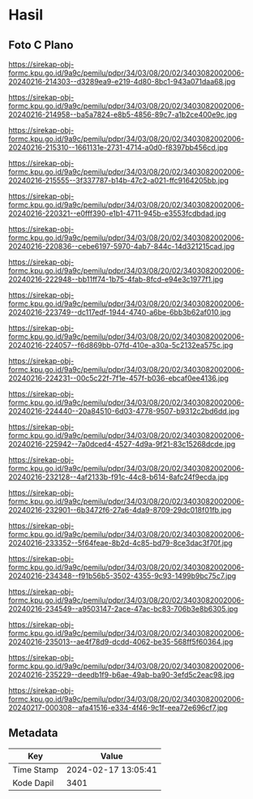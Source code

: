 # Hasil

## Foto C Plano

https://sirekap-obj-formc.kpu.go.id/9a9c/pemilu/pdpr/34/03/08/20/02/3403082002006-20240216-214303--d3289ea9-e219-4d80-8bc1-943a071daa68.jpg

https://sirekap-obj-formc.kpu.go.id/9a9c/pemilu/pdpr/34/03/08/20/02/3403082002006-20240216-214958--ba5a7824-e8b5-4856-89c7-a1b2ce400e9c.jpg

https://sirekap-obj-formc.kpu.go.id/9a9c/pemilu/pdpr/34/03/08/20/02/3403082002006-20240216-215310--1661131e-2731-4714-a0d0-f8397bb456cd.jpg

https://sirekap-obj-formc.kpu.go.id/9a9c/pemilu/pdpr/34/03/08/20/02/3403082002006-20240216-215555--3f337787-b14b-47c2-a021-ffc9164205bb.jpg

https://sirekap-obj-formc.kpu.go.id/9a9c/pemilu/pdpr/34/03/08/20/02/3403082002006-20240216-220321--e0fff390-e1b1-4711-945b-e3553fcdbdad.jpg

https://sirekap-obj-formc.kpu.go.id/9a9c/pemilu/pdpr/34/03/08/20/02/3403082002006-20240216-220836--cebe6197-5970-4ab7-844c-14d321215cad.jpg

https://sirekap-obj-formc.kpu.go.id/9a9c/pemilu/pdpr/34/03/08/20/02/3403082002006-20240216-222948--bb11ff74-1b75-4fab-8fcd-e94e3c1977f1.jpg

https://sirekap-obj-formc.kpu.go.id/9a9c/pemilu/pdpr/34/03/08/20/02/3403082002006-20240216-223749--dc117edf-1944-4740-a6be-6bb3b62af010.jpg

https://sirekap-obj-formc.kpu.go.id/9a9c/pemilu/pdpr/34/03/08/20/02/3403082002006-20240216-224057--f6d869bb-07fd-410e-a30a-5c2132ea575c.jpg

https://sirekap-obj-formc.kpu.go.id/9a9c/pemilu/pdpr/34/03/08/20/02/3403082002006-20240216-224231--00c5c22f-7f1e-457f-b036-ebcaf0ee4136.jpg

https://sirekap-obj-formc.kpu.go.id/9a9c/pemilu/pdpr/34/03/08/20/02/3403082002006-20240216-224440--20a84510-6d03-4778-9507-b9312c2bd6dd.jpg

https://sirekap-obj-formc.kpu.go.id/9a9c/pemilu/pdpr/34/03/08/20/02/3403082002006-20240216-225942--7a0dced4-4527-4d9a-9f21-83c15268dcde.jpg

https://sirekap-obj-formc.kpu.go.id/9a9c/pemilu/pdpr/34/03/08/20/02/3403082002006-20240216-232128--4af2133b-f91c-44c8-b614-8afc24f9ecda.jpg

https://sirekap-obj-formc.kpu.go.id/9a9c/pemilu/pdpr/34/03/08/20/02/3403082002006-20240216-232901--6b3472f6-27a6-4da9-8709-29dc018f01fb.jpg

https://sirekap-obj-formc.kpu.go.id/9a9c/pemilu/pdpr/34/03/08/20/02/3403082002006-20240216-233352--5f64feae-8b2d-4c85-bd79-8ce3dac3f70f.jpg

https://sirekap-obj-formc.kpu.go.id/9a9c/pemilu/pdpr/34/03/08/20/02/3403082002006-20240216-234348--f91b56b5-3502-4355-9c93-1499b9bc75c7.jpg

https://sirekap-obj-formc.kpu.go.id/9a9c/pemilu/pdpr/34/03/08/20/02/3403082002006-20240216-234549--a9503147-2ace-47ac-bc83-706b3e8b6305.jpg

https://sirekap-obj-formc.kpu.go.id/9a9c/pemilu/pdpr/34/03/08/20/02/3403082002006-20240216-235013--ae4f78d9-dcdd-4062-be35-568ff5f60364.jpg

https://sirekap-obj-formc.kpu.go.id/9a9c/pemilu/pdpr/34/03/08/20/02/3403082002006-20240216-235229--deedb1f9-b6ae-49ab-ba90-3efd5c2eac98.jpg

https://sirekap-obj-formc.kpu.go.id/9a9c/pemilu/pdpr/34/03/08/20/02/3403082002006-20240217-000308--afa41516-e334-4f46-9c1f-eea72e696cf7.jpg


## Metadata

| Key        | Value               |
| ---------- | ------------------- |
| Time Stamp | 2024-02-17 13:05:41 |
| Kode Dapil | 3401                |




